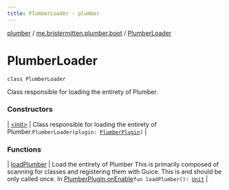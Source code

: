```yaml
---
title: PlumberLoader - plumber
---
```


[plumber](../../index.html) / [me.bristermitten.plumber.boot](../index.html) / [PlumberLoader](./index.html)

# PlumberLoader

`class PlumberLoader`

Class responsible for loading the entirety of Plumber.

### Constructors

| [&lt;init&gt;](-init-.html) | Class responsible for loading the entirety of Plumber.`PlumberLoader(plugin: `[`PlumberPlugin`](../../me.bristermitten.plumber/-plumber-plugin/index.html)`)` |

### Functions

| [loadPlumber](load-plumber.html) | Load the entirety of Plumber This is primarily composed of scanning for classes and registering them with Guice. This is and should be only called once. In [PlumberPlugin.onEnable](../../me.bristermitten.plumber/-plumber-plugin/on-enable.html)`fun loadPlumber(): `[`Unit`](https://kotlinlang.org/api/latest/jvm/stdlib/kotlin/-unit/index.html) |

